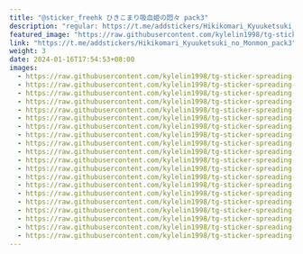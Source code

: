 ```yaml
---
title: "@sticker_freehk ひきこまり吸血姫の悶々 pack3"
description: "regular: https://t.me/addstickers/Hikikomari_Kyuuketsuki_no_Monmon_pack3"
featured_image: "https://raw.githubusercontent.com/kylelin1998/tg-sticker-spreading-worldwide-images/main/img/e6866780-5468-4205-b7ee-97aeee483523.jpg"
link: "https://t.me/addstickers/Hikikomari_Kyuuketsuki_no_Monmon_pack3"
weight: 3
date: 2024-01-16T17:54:53+08:00
images:
  - https://raw.githubusercontent.com/kylelin1998/tg-sticker-spreading-worldwide-images/main/img/e6866780-5468-4205-b7ee-97aeee483523.jpg
  - https://raw.githubusercontent.com/kylelin1998/tg-sticker-spreading-worldwide-images/main/img/556c0b17-9afc-4bb8-8299-0631dc68bd3c.jpg
  - https://raw.githubusercontent.com/kylelin1998/tg-sticker-spreading-worldwide-images/main/img/aa9717bc-da00-4eb9-91a0-596ff1a32b30.jpg
  - https://raw.githubusercontent.com/kylelin1998/tg-sticker-spreading-worldwide-images/main/img/b4481df3-3284-42ef-b6c8-26e09f309b4a.jpg
  - https://raw.githubusercontent.com/kylelin1998/tg-sticker-spreading-worldwide-images/main/img/38f546e5-73dc-44e9-8770-1ce9977aef75.jpg
  - https://raw.githubusercontent.com/kylelin1998/tg-sticker-spreading-worldwide-images/main/img/033f2ee6-cdda-4623-8126-3f75581fb076.jpg
  - https://raw.githubusercontent.com/kylelin1998/tg-sticker-spreading-worldwide-images/main/img/d512930e-787d-41b2-b6d4-b10f8a5e114f.jpg
  - https://raw.githubusercontent.com/kylelin1998/tg-sticker-spreading-worldwide-images/main/img/20ae5914-fa1c-4858-b4c7-3360cd6aca69.jpg
  - https://raw.githubusercontent.com/kylelin1998/tg-sticker-spreading-worldwide-images/main/img/28bdbd92-fb2e-4af0-84f1-1e6335bae1eb.jpg
  - https://raw.githubusercontent.com/kylelin1998/tg-sticker-spreading-worldwide-images/main/img/6ae53b4f-958c-4ea1-b3d8-213fc450c3c1.jpg
  - https://raw.githubusercontent.com/kylelin1998/tg-sticker-spreading-worldwide-images/main/img/26a6588a-04bf-4831-a84d-50bd00d1aae9.jpg
  - https://raw.githubusercontent.com/kylelin1998/tg-sticker-spreading-worldwide-images/main/img/96d3093c-21ab-4f13-9faa-20cc19eabb4e.jpg
  - https://raw.githubusercontent.com/kylelin1998/tg-sticker-spreading-worldwide-images/main/img/4aecb595-7d8c-4988-a428-eefeaabc4761.jpg
  - https://raw.githubusercontent.com/kylelin1998/tg-sticker-spreading-worldwide-images/main/img/013d5d55-5f5a-4406-a3ae-e0ccdb7b3448.jpg
  - https://raw.githubusercontent.com/kylelin1998/tg-sticker-spreading-worldwide-images/main/img/6cda32ce-e783-4d5e-aec1-2eb574130d41.jpg
  - https://raw.githubusercontent.com/kylelin1998/tg-sticker-spreading-worldwide-images/main/img/996a8482-1128-4e68-b179-f1b9d96ce13d.jpg
  - https://raw.githubusercontent.com/kylelin1998/tg-sticker-spreading-worldwide-images/main/img/27732c41-a956-4be3-a7eb-dad153c160bd.jpg
  - https://raw.githubusercontent.com/kylelin1998/tg-sticker-spreading-worldwide-images/main/img/bf19b399-de64-4b04-84d3-b9c1a582e514.jpg
  - https://raw.githubusercontent.com/kylelin1998/tg-sticker-spreading-worldwide-images/main/img/e3c258d9-49b3-47c6-a695-827b210a641e.jpg
  - https://raw.githubusercontent.com/kylelin1998/tg-sticker-spreading-worldwide-images/main/img/79bdaed4-b841-4d32-87e7-f5be414cd1f6.jpg
---
```

